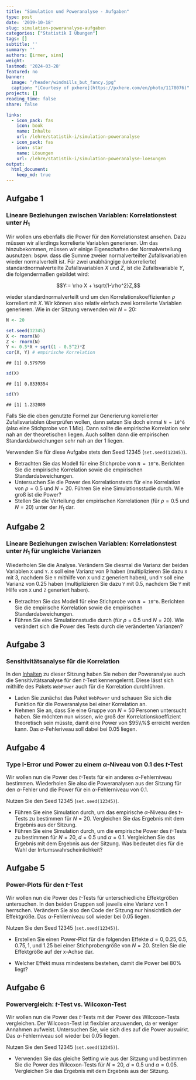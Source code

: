 ```yaml
---
title: "Simulation und Poweranalyse - Aufgaben" 
type: post
date: '2019-10-18' 
slug: simulation-poweranalyse-aufgaben
categories: ["Statistik I Übungen"] 
tags: [] 
subtitle: ''
summary: '' 
authors: [irmer, sinn]
weight: 
lastmod: '2024-03-28'
featured: no
banner:
  image: "/header/windmills_but_fancy.jpg"
  caption: "[Courtesy of pxhere](https://pxhere.com/en/photo/1178076)"
projects: []
reading_time: false
share: false

links:
  - icon_pack: fas
    icon: book
    name: Inhalte
    url: /lehre/statistik-i/simulation-poweranalyse
  - icon_pack: fas
    icon: star
    name: Lösungen
    url: /lehre/statistik-i/simulation-poweranalyse-loesungen
output:
  html_document:
    keep_md: true
---
```





## Aufgabe 1
### Lineare Beziehungen zwischen Variablen: Korrelationstest unter $H_1$
Wir wollen uns ebenfalls die Power für den Korrelationstest ansehen. Dazu müssen wir allerdings korrelierte Variablen generieren. Um das hinzubekommen, müssen wir einige Eigenschaften der Normalverteilung ausnutzen: bspw. dass die Summe zweier normalverteilter Zufallsvariablen wieder normalverteilt ist. Für zwei unabhängige (unkorrelierte) standardnormalverteilte Zufallsvariablen $X$ und $Z$, ist die Zufallsvariable $Y$, die folgendermaßen gebildet wird:

$$Y:= \rho X + \sqrt{1-\rho^2}Z,$$

wieder standardnormalverteilt und um den Korrelationskoeffizienten $\rho$ korreliert mit $X$. Wir können also relativ einfach zwei korrelierte Variablen generieren. Wie in der Sitzung verwenden wir $N=20$:


```r
N <- 20

set.seed(12345)
X <- rnorm(N)
Z <- rnorm(N)
Y <- 0.5*X + sqrt(1 - 0.5^2)*Z
cor(X, Y) # empirische Korrelation
```

```
## [1] 0.579799
```

```r
sd(X) 
```

```
## [1] 0.8339354
```

```r
sd(Y)
```

```
## [1] 1.232089
```

Falls Sie die oben genutzte Formel zur Generierung korrelierter Zufallsvariablen überprüfen wollen, dann setzen Sie doch einmal `N = 10^6` (also eine Stichprobe von 1 Mio). Dann sollte die empirische Korrelation sehr nah an der theoretischen liegen. Auch sollten dann die empirischen Standardabweichungen sehr nah an der 1 liegen.

Verwenden Sie für diese Aufgabe stets den Seed 12345 (`set.seed(12345)`).

* Betrachten Sie das Modell für eine Stichprobe von `N = 10^6`. Berichten Sie die empirische Korrelation sowie die empirischen Standardabweichungen.
* Untersuchen Sie die Power des Korrelationstests für eine Korrelation von $\rho=0.5$ und $N = 20$. Führen Sie eine Simulationsstudie durch. Wie groß ist die Power?
* Stellen Sie die Verteilung  der empirischen Korrelationen (für $\rho=0.5$ und $N=20$) unter der $H_1$ dar.

## Aufgabe 2
### Lineare Beziehungen zwischen Variablen: Korrelationstest unter $H_1$ für ungleiche Varianzen

Wiederholen Sie die Analyse. Verändern Sie diesmal die Varianz der beiden Variablen `X` und `Y`. `X` soll eine Varianz von 9 haben (multiplizieren Sie dazu `X` mit 3, nachdem Sie `Y` mithilfe von `X` und `Z` generiert haben), und `Y` soll eine Varianz von 0.25 haben (multiplizieren Sie dazu `Y` mit 0.5, nachdem Sie `Y` mit Hilfe von `X` und `Z` generiert haben). 

* Betrachten Sie das Modell für eine Stichprobe von `N = 10^6`. Berichten Sie die empirische Korrelation sowie die empirischen Standardabweichungen.
* Führen Sie eine Simulationsstudie durch (für $\rho=0.5$ und $N=20$). Wie verändert sich die Power des Tests durch die veränderten Varianzen?

## Aufgabe 3
### Sensitivitätsanalyse für die Korrelation

In den [Inhalten](/lehre/statistik-i/simulation-poweranalyse/) zu dieser Sitzung haben Sie neben der Poweranalyse auch die Sensitivitätsanalyse für den $t$-Test kennengelernt. Diese lässt sich mithilfe des Pakets `WebPower` auch für die Korrelation durchführen.

* Laden Sie zunächst das Paket `WebPower` und schauen Sie sich die Funktion für die Poweranalyse bei einer Korrelation an.
* Nehmen Sie an, dass Sie eine Gruppe von $N=50$ Personen untersucht haben. Sie möchten nun wissen, wie groß der Korrelationskoeffizient theoretisch sein müsste, damit eine Power von $95\\%$ erreicht werden kann. Das $\alpha$-Fehleriveau soll dabei bei $0.05$ liegen.

## Aufgabe 4
### Type I-Error und Power zu einem $\alpha$-Niveau von $0.1$ des $t$-Test

Wir wollen nun die Power des $t$-Tests für ein anderes $\alpha$-Fehlerniveau bestimmen. Wiederholen Sie also die Poweranalysen aus der Sitzung für den $\alpha$-Fehler und die Power für ein $\alpha$-Fehlerniveau von $0.1$.

Nutzen Sie den Seed 12345 (`set.seed(12345)`).

* Führen Sie eine Simulation durch, um das empirische $\alpha$-Niveau des $t$-Tests zu bestimmen für $N=20$. Vergleichen Sie das Ergebnis mit dem Ergebnis aus der Sitzung.
* Führen Sie eine Simulation durch, um die empirische Power des $t$-Tests zu bestimmen für $N=20$, $d = 0.5$ und $\alpha = 0.1$. Vergleichen Sie das Ergebnis mit dem Ergebnis aus der Sitzung. Was bedeutet dies für die Wahl der Irrtumswahrscheinlichkeit?

## Aufgabe 5
### Power-Plots für den $t$-Test

Wir wollen nun die Power des $t$-Tests für unterschiedliche Effektgrößen untersuchen. In den beiden Gruppen soll jeweils eine Varianz von 1 herrschen. Verändern Sie also den Code der Sitzung nur hinsichtlich der Effektgröße. Das $\alpha$-Fehlerniveau soll wieder bei $0.05$ liegen.

Nutzen Sie den Seed 12345 (`set.seed(12345)`).

* Erstellen Sie einen Power-Plot für die folgenden Effekte $d = 0, 0.25, 0.5, 0.75, 1,$ und $1.25$ bei einer Stichprobengröße von $N = 20$. Stellen Sie die Effektgröße auf der x-Achse dar.

* Welcher Effekt muss mindestens bestehen, damit die Power bei $80\%$ liegt?

## Aufgabe 6
### Powervergleich: $t$-Test vs. Wilcoxon-Test

Wir wollen nun die Power des $t$-Tests mit der Power des Wilcoxon-Tests vergleichen. Der Wilcoxon-Test ist flexibler anzuwenden, da er weniger Annahmen aufweist. Untersuchen Sie, wie sich dies auf die Power auswirkt. Das $\alpha$-Fehlerniveau soll wieder bei $0.05$ liegen.

Nutzen Sie den Seed 12345 (`set.seed(12345)`).

* Verwenden Sie das gleiche Setting wie aus der Sitzung und bestimmen Sie die Power des Wilcoxon-Tests für $N=20$, $d = 0.5$ und $\alpha = 0.05$. Vergleichen Sie das Ergebnis mit dem Ergebnis aus der Sitzung. 
